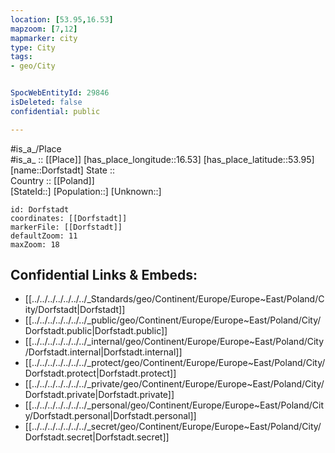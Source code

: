 ```yaml
---
location: [53.95,16.53] 
mapzoom: [7,12] 
mapmarker: city 
type: City
tags:
- geo/City


SpocWebEntityId: 29846
isDeleted: false
confidential: public

---
```

#is_a_/Place  
#is_a_ :: [[Place]] 
[has_place_longitude::16.53] 
[has_place_latitude::53.95] 
[name::Dorfstadt] 
State ::  
Country :: [[Poland]]  
[StateId::] 
[Population::] 
[Unknown::] 


```leaflet
id: Dorfstadt
coordinates: [[Dorfstadt]] 
markerFile: [[Dorfstadt]] 
defaultZoom: 11 
maxZoom: 18
```


## Confidential Links & Embeds: 
- [[../../../../../../../_Standards/geo/Continent/Europe/Europe~East/Poland/City/Dorfstadt|Dorfstadt]] 
- [[../../../../../../../_public/geo/Continent/Europe/Europe~East/Poland/City/Dorfstadt.public|Dorfstadt.public]] 
- [[../../../../../../../_internal/geo/Continent/Europe/Europe~East/Poland/City/Dorfstadt.internal|Dorfstadt.internal]] 
- [[../../../../../../../_protect/geo/Continent/Europe/Europe~East/Poland/City/Dorfstadt.protect|Dorfstadt.protect]] 
- [[../../../../../../../_private/geo/Continent/Europe/Europe~East/Poland/City/Dorfstadt.private|Dorfstadt.private]] 
- [[../../../../../../../_personal/geo/Continent/Europe/Europe~East/Poland/City/Dorfstadt.personal|Dorfstadt.personal]] 
- [[../../../../../../../_secret/geo/Continent/Europe/Europe~East/Poland/City/Dorfstadt.secret|Dorfstadt.secret]] 

